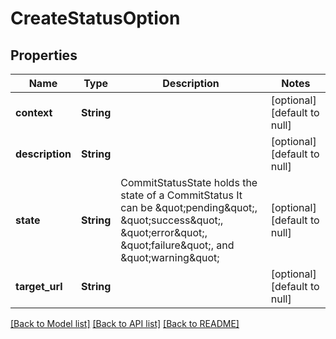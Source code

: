 # CreateStatusOption
## Properties

| Name | Type | Description | Notes |
|------------ | ------------- | ------------- | -------------|
| **context** | **String** |  | [optional] [default to null] |
| **description** | **String** |  | [optional] [default to null] |
| **state** | **String** | CommitStatusState holds the state of a CommitStatus It can be \&quot;pending\&quot;, \&quot;success\&quot;, \&quot;error\&quot;, \&quot;failure\&quot;, and \&quot;warning\&quot; | [optional] [default to null] |
| **target\_url** | **String** |  | [optional] [default to null] |

[[Back to Model list]](../README.md#documentation-for-models) [[Back to API list]](../README.md#documentation-for-api-endpoints) [[Back to README]](../README.md)

